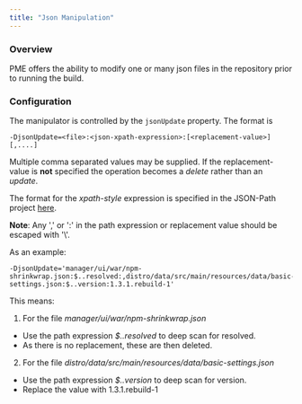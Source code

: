 ```yaml
---
title: "Json Manipulation"
---
```


### Overview

PME offers the ability to modify one or many json files in the repository prior to running the build.

### Configuration

The manipulator is controlled by the `jsonUpdate` property. The format is

    -DjsonUpdate=<file>:<json-xpath-expression>:[<replacement-value>] [,....]

Multiple comma separated values may be supplied. If the replacement-value is **not** specified the operation becomes a _delete_ rather than an _update_.

The format for the _xpath-style_ expression is specified in the JSON-Path project [here](https://github.com/jayway/JsonPath).

**Note**: Any ',' or ':' in the path expression or replacement value should be escaped with '\\'.

As an example:

    -DjsonUpdate='manager/ui/war/npm-shrinkwrap.json:$..resolved:,distro/data/src/main/resources/data/basic-settings.json:$..version:1.3.1.rebuild-1'

This means:

1. For the file _manager/ui/war/npm-shrinkwrap.json_
  * Use the path expression _$..resolved_ to deep scan for resolved.
  * As there is no replacement, these are then deleted.

2. For the file _distro/data/src/main/resources/data/basic-settings.json_
  * Use the path expression _$..version_ to deep scan for version.
  * Replace the value with 1.3.1.rebuild-1
